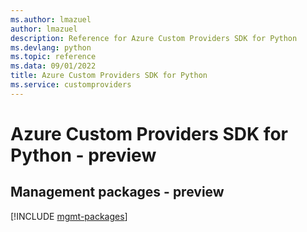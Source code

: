```yaml
---
ms.author: lmazuel
author: lmazuel
description: Reference for Azure Custom Providers SDK for Python
ms.devlang: python
ms.topic: reference
ms.data: 09/01/2022
title: Azure Custom Providers SDK for Python
ms.service: customproviders
---
```

# Azure Custom Providers SDK for Python - preview

## Management packages - preview
[!INCLUDE [mgmt-packages](custom-providers-mgmt-index.md)]